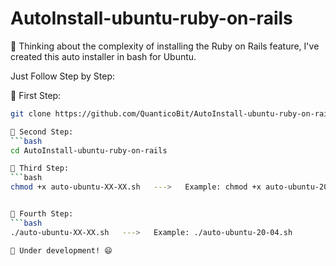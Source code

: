 # AutoInstall-ubuntu-ruby-on-rails

🚀 Thinking about the complexity of installing the Ruby on Rails feature, I've created this auto installer in bash for Ubuntu. 

Just Follow Step by Step:

🔷 First Step: 
```bash
git clone https://github.com/QuanticoBit/AutoInstall-ubuntu-ruby-on-rails.git

🔷 Second Step:
```bash
cd AutoInstall-ubuntu-ruby-on-rails

🔷 Third Step:
```bash
chmod +x auto-ubuntu-XX-XX.sh   --->   Example: chmod +x auto-ubuntu-20-04.sh


🔷 Fourth Step:
```bash
./auto-ubuntu-XX-XX.sh   --->   Example: ./auto-ubuntu-20-04.sh

🚧 Under development! 😄

